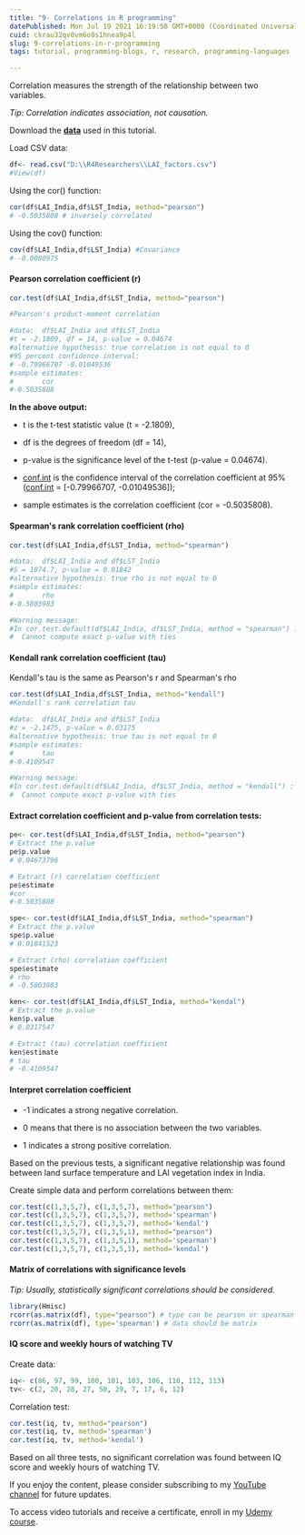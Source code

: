 ```yaml
---
title: "9- Correlations in R programming"
datePublished: Mon Jul 19 2021 16:19:58 GMT+0000 (Coordinated Universal Time)
cuid: ckrau32qv0vm6o8s1hnea9p4l
slug: 9-correlations-in-r-programming
tags: tutorial, programming-blogs, r, research, programming-languages

---
```


Correlation measures the strength of the relationship between two variables.

*Tip: Correlation indicates association, not causation.*

Download the [**data**](https://github.com/Azad77/py4researchers/blob/main/data/LAI_factors.csv) used in this tutorial.

Load CSV data:

```r
df<- read.csv("D:\\R4Researchers\\LAI_factors.csv")
#View(df)
```

Using the cor() function:

```r
cor(df$LAI_India,df$LST_India, method="pearson") 
# -0.5035808 # inversely correlated
```

Using the cov() function:

```r
cov(df$LAI_India,df$LST_India) #Covariance
# -0.0080975
```

#### Pearson correlation coefficient (r)

```r
cor.test(df$LAI_India,df$LST_India, method="pearson")

#Pearson's product-moment correlation

#data:  df$LAI_India and df$LST_India
#t = -2.1809, df = 14, p-value = 0.04674
#alternative hypothesis: true correlation is not equal to 0
#95 percent confidence interval:
# -0.79966707 -0.01049536
#sample estimates:
#       cor 
#-0.5035808
```

**In the above output:**

* t is the t-test statistic value (t = -2.1809),
    
* df is the degrees of freedom (df = 14),
    
* p-value is the significance level of the t-test (p-value = 0.04674).
    
* [conf.int](http://conf.int) is the confidence interval of the correlation coefficient at 95% ([conf.int](http://conf.int) = \[-0.79966707, -0.01049536\]);
    
* sample estimates is the correlation coefficient (cor = -0.5035808).
    

#### Spearman's rank correlation coefficient (rho)

```r
cor.test(df$LAI_India,df$LST_India, method="spearman")  

#data:  df$LAI_India and df$LST_India
#S = 1074.7, p-value = 0.01842
#alternative hypothesis: true rho is not equal to 0
#sample estimates:
#       rho 
#-0.5803983 

#Warning message:
#In cor.test.default(df$LAI_India, df$LST_India, method = "spearman") :
#  Cannot compute exact p-value with ties
```

#### Kendall rank correlation coefficient (tau)

Kendall's tau is the same as Pearson's r and Spearman's rho

```r
cor.test(df$LAI_India,df$LST_India, method="kendall") 
#Kendall's rank correlation tau

#data:  df$LAI_India and df$LST_India
#z = -2.1475, p-value = 0.03175
#alternative hypothesis: true tau is not equal to 0
#sample estimates:
#       tau 
#-0.4109547 

#Warning message:
#In cor.test.default(df$LAI_India, df$LST_India, method = "kendall") :
#  Cannot compute exact p-value with ties
```

#### Extract correlation coefficient and p-value from correlation tests:

```r
pe<- cor.test(df$LAI_India,df$LST_India, method="pearson")
# Extract the p.value
pe$p.value
# 0.04673796

# Extract (r) correlation coefficient
pe$estimate
#cor 
#-0.5035808

spe<- cor.test(df$LAI_India,df$LST_India, method="spearman")
# Extract the p.value
spe$p.value
# 0.01841523

# Extract (rho) correlation coefficient
spe$estimate
# rho 
# -0.5803983

ken<- cor.test(df$LAI_India,df$LST_India, method="kendal")
# Extract the p.value
ken$p.value
# 0.0317547

# Extract (tau) correlation coefficient
ken$estimate
# tau 
# -0.4109547
```

#### Interpret correlation coefficient

* \-1 indicates a strong negative correlation.
    
* 0 means that there is no association between the two variables.
    
* 1 indicates a strong positive correlation.
    

Based on the previous tests, a significant negative relationship was found between land surface temperature and LAI vegetation index in India.

Create simple data and perform correlations between them:

```r
cor.test(c(1,3,5,7), c(1,3,5,7), method="pearson")
cor.test(c(1,3,5,7), c(1,3,5,7), method='spearman')
cor.test(c(1,3,5,7), c(1,3,5,7), method='kendal')
cor.test(c(1,3,5,7), c(1,3,5,1), method="pearson")
cor.test(c(1,3,5,7), c(1,3,5,1), method='spearman')
cor.test(c(1,3,5,7), c(1,3,5,1), method='kendal')
```

#### Matrix of correlations with significance levels

*Tip: Usually, statistically significant correlations should be considered.*

```r
library(Hmisc)
rcorr(as.matrix(df), type="pearson") # type can be pearson or spearman
rcorr(as.matrix(df), type='spearman') # data should be matrix
```

#### IQ score and weekly hours of watching TV

Create data:

```r
iq<- c(86, 97, 99, 100, 101, 103, 106, 110, 112, 113)
tv<- c(2, 20, 28, 27, 50, 29, 7, 17, 6, 12)
```

Correlation test:

```r
cor.test(iq, tv, method="pearson")
cor.test(iq, tv, method='spearman')
cor.test(iq, tv, method='kendal')
```

Based on all three tests, no significant correlation was found between IQ score and weekly hours of watching TV.

If you enjoy the content, please consider subscribing to my [YouTube channel](https://www.youtube.com/channel/UCpbWlHEqBSnJb6i4UemXQpA?sub_confirmation=1) for future updates.

To access video tutorials and receive a certificate, enroll in my [Udemy course](https://www.udemy.com/course/r-for-research/?referralCode=B6DCFDE343F0592EA61A).